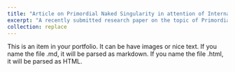 ```yaml
---
title: "Article on Primordial Naked Singularity in attention of International Community"
excerpt: "A recently submitted research paper on the topic of Primordial Naked Singularity caught attention of many scientists across the globe. A very well-known researcher and science communicator, Dr. Sabine Hossenfelder posted a special video dedicated this paper and discussed its importance."
collection: replace
---
```


This is an item in your portfolio. It can be have images or nice text. If you name the file .md, it will be parsed as markdown. If you name the file .html, it will be parsed as HTML. 
